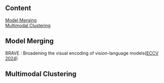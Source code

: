 ## Content

[Model Merging](#model-merging)  
[Multimodal Clustering](#multimodal-clustering)

## Model Merging
BRAVE : Broadening the visual encoding of vision-language models([ECCV 2024](https://arxiv.org/pdf/2404.07204))

## Multimodal Clustering


